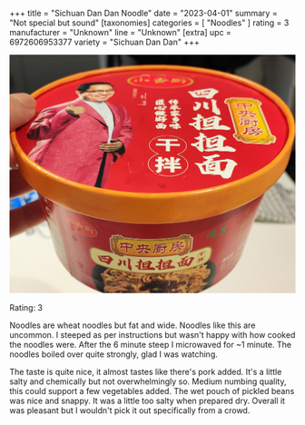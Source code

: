 +++
title = "Sichuan Dan Dan Noodle"
date = "2023-04-01"
summary = "Not special but sound"
[taxonomies]
categories = [ "Noodles" ]
rating = 3
manufacturer = "Unknown"
line = "Unknown"
[extra]
upc = 6972606953377
variety = "Sichuan Dan Dan"
+++

![noodle packet](feature-6972606953377.jpg)

Rating: 3

Noodles are wheat noodles but fat and wide.
Noodles like this are uncommon.
I steeped as per instructions but wasn't happy with how cooked the noodles were.
After the 6 minute steep I microwaved for ~1 minute.
The noodles boiled over quite strongly, glad I was watching.

The taste is quite nice, it almost tastes like there's pork added.
It's a little salty and chemically but not overwhelmingly so.
Medium numbing quality, this could support a few vegetables added.
The wet pouch of pickled beans was nice and snappy.
It was a little too salty when prepared dry.
Overall it was pleasant but I wouldn't pick it out specifically from a crowd.
